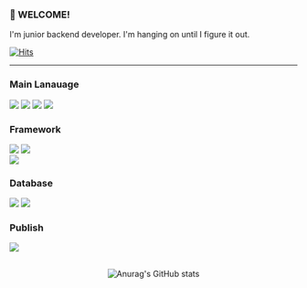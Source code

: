<!-- info -->
### :wave: WELCOME!

I'm junior backend developer. I'm hanging on until I figure it out.

[![Hits](https://hits.seeyoufarm.com/api/count/incr/badge.svg?url=https%3A%2F%2Fgithub.com%2Fksj000625%2Fhit-counter&count_bg=%23555555&title_bg=%239746EF&icon=&icon_color=%23E7E7E7&title=hits&edge_flat=false)](https://hits.seeyoufarm.com)

------
<!-- Language logo-->
### Main Lanauage
<img src="https://img.shields.io/badge/java-%23007396.svg?&style=for-the-badge&logo=java&logoColor=white" /> <img src="https://img.shields.io/badge/javascript-%23F7DF1E.svg?&style=for-the-badge&logo=javascript&logoColor=black" /> <img src="https://img.shields.io/badge/python-%233776AB.svg?&style=for-the-badge&logo=python&logoColor=white" /> <img src="https://img.shields.io/badge/Kotlin-7F52FF?style=for-the-badge&logo=Kotlin&logoColor=white" />

### Framework
<img src="https://img.shields.io/badge/SpringBoot-6DB33F?style=for-the-badge&logo=spring&logoColor=white"/> <img src="https://img.shields.io/badge/node.js-%23339933.svg?&style=for-the-badge&logo=node.js&logoColor=white" /> 
<br/>
<img src="https://img.shields.io/badge/React-20232A?style=for-the-badge&logo=react&logoColor=61DAFB"/>

### Database
<img src="https://img.shields.io/badge/MySQL-00000F?style=for-the-badge&logo=mysql&logoColor=white"/> <img src="https://img.shields.io/badge/mongodb-%2347A248.svg?&style=for-the-badge&logo=mongodb&logoColor=white" />

### Publish
<img src="https://img.shields.io/badge/Amazon_AWS-FF9900?style=for-the-badge&logo=amazonaws&logoColor=white"/>


##
<div align="center">
  
<!-- most used language -->
![Anurag's GitHub stats](https://github-readme-stats.vercel.app/api?username=ksj000625&show_icons=true&theme=dracula)


</div>
